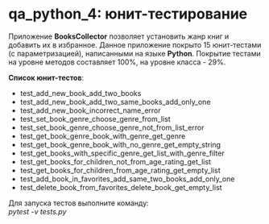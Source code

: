 # qa_python_4: юнит-тестирование

Приложение **BooksCollector** позволяет установить жанр книг и добавить их в избранное.
Данное приложение покрыто 15 юнит-тестами (с параметризацией), написанными на языке **Python**.
Покрытие тестами на уровне методов составляет 100%, на уровне класса - 29%.

**Список юнит-тестов**:
+ test_add_new_book_add_two_books
+ test_add_new_book_add_two_same_books_add_only_one
+ test_add_new_book_incorrect_name_error
+ test_set_book_genre_choose_genre_from_list
+ test_set_book_genre_choose_genre_not_from_list_error
+ test_get_book_genre_book_with_genre_get_genre
+ test_get_book_genre_book_with_no_genre_get_empty_string
+ test_get_books_with_specific_genre_get_list_with_genre_filter
+ test_get_books_for_children_not_from_age_rating_get_list
+ test_get_books_for_children_from_age_rating_get_empty_list
+ test_add_book_in_favorites_add_same_two_books_add_only_one
+ test_delete_book_from_favorites_delete_book_get_empty_list

Для запуска тестов выполните команду:\
*pytest -v tests.py*

